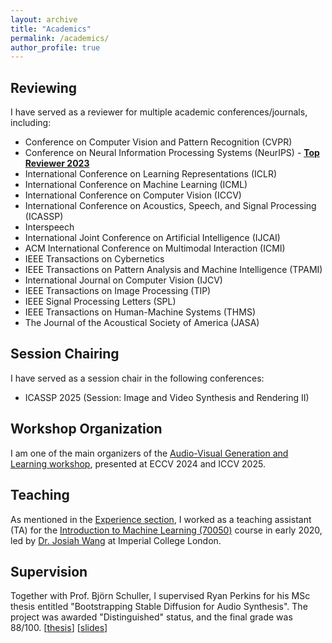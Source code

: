 ```yaml
---
layout: archive
title: "Academics"
permalink: /academics/
author_profile: true
---
```


## Reviewing
I have served as a reviewer for multiple academic conferences/journals, including:
- Conference on Computer Vision and Pattern Recognition (CVPR) 
- Conference on Neural Information Processing Systems (NeurIPS) - [<b> Top Reviewer 2023 </b>](https://neurips.cc/Conferences/2023/ProgramCommittee)
- International Conference on Learning Representations (ICLR)
- International Conference on Machine Learning (ICML)
- International Conference on Computer Vision (ICCV)
- International Conference on Acoustics, Speech, and Signal Processing (ICASSP)
- Interspeech
- International Joint Conference on Artificial Intelligence (IJCAI)
- ACM International Conference on Multimodal Interaction (ICMI)
- IEEE Transactions on Cybernetics
- IEEE Transactions on Pattern Analysis and Machine Intelligence (TPAMI)
- International Journal on Computer Vision (IJCV)
- IEEE Transactions on Image Processing (TIP)
- IEEE Signal Processing Letters (SPL)
- IEEE Transactions on Human-Machine Systems (THMS)
- The Journal of the Acoustical Society of America (JASA)


## Session Chairing
I have served as a session chair in the following conferences:
- ICASSP 2025 (Session: Image and Video Synthesis and Rendering II)


## Workshop Organization
I am one of the main organizers of the [Audio-Visual Generation and Learning workshop](https://avgen123.github.io/), presented at ECCV 2024 and ICCV 2025.


## Teaching
As mentioned in the [Experience section](/experience/teaching-intro-to-ml), I worked as a teaching assistant (TA) for the [Introduction to Machine Learning (70050)](https://www.imperial.ac.uk/computing/current-students/courses/70050/) course in early 2020, led by [Dr. Josiah Wang](http://josiahwang.com/) at Imperial College London. 

## Supervision
Together with Prof. Björn Schuller, I supervised Ryan Perkins for his MSc thesis entitled "Bootstrapping Stable Diffusion for Audio Synthesis". The project was awarded "Distinguished" status, and the final grade was 88/100. [[thesis](/files/MSc_Dissertation_Ryan_Perkins.pdf)] [[slides](https://docs.google.com/presentation/d/13FLsqM4nw5uPn6gT6iWJwfVytC0E34t4alsMF2I9Yso/edit?slide=id.g27e8b0d56b8_0_0#slide=id.g27e8b0d56b8_0_0)]